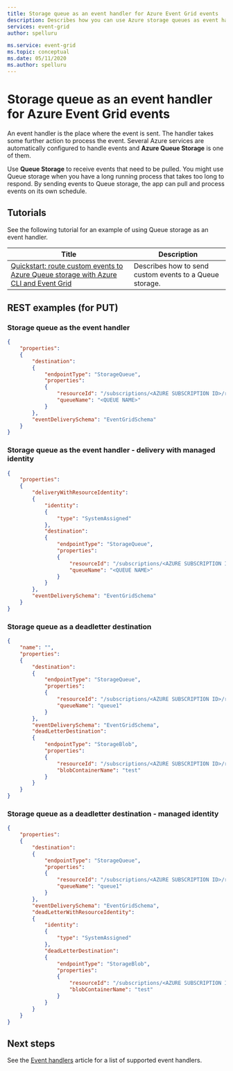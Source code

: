 ```yaml
---
title: Storage queue as an event handler for Azure Event Grid events
description: Describes how you can use Azure storage queues as event handlers for Azure Event Grid events.
services: event-grid
author: spelluru

ms.service: event-grid
ms.topic: conceptual
ms.date: 05/11/2020
ms.author: spelluru
---
```


# Storage queue as an event handler for Azure Event Grid events
An event handler is the place where the event is sent. The handler takes some further action to process the event. Several Azure services are automatically configured to handle events and **Azure Queue Storage** is one of them. 

Use **Queue Storage** to receive events that need to be pulled. You might use Queue storage when you have a long running process that takes too long to respond. By sending events to Queue storage, the app can pull and process events on its own schedule.

## Tutorials
See the following tutorial for an example of using Queue storage as an event handler. 

|Title  |Description  |
|---------|---------|
| [Quickstart: route custom events to Azure Queue storage with Azure CLI and Event Grid](custom-event-to-queue-storage.md) | Describes how to send custom events to a Queue storage. |

## REST examples (for PUT)

### Storage queue as the event handler

```json
{
	"properties": 
	{
		"destination": 
		{
			"endpointType": "StorageQueue",
			"properties": 
			{
				"resourceId": "/subscriptions/<AZURE SUBSCRIPTION ID>/resourceGroups/<RESOURCE GROUP NAME>/providers/Microsoft.Storage/storageAccounts/<STORAGE ACCOUNT NAME>",
				"queueName": "<QUEUE NAME>"
			}
		},
		"eventDeliverySchema": "EventGridSchema"
	}
}
```

### Storage queue as the event handler - delivery with managed identity

```json
{
	"properties": 
	{
		"deliveryWithResourceIdentity": 
		{
			"identity": 
			{
				"type": "SystemAssigned"
			},
			"destination": 
			{
				"endpointType": "StorageQueue",
				"properties": 
				{
					"resourceId": "/subscriptions/<AZURE SUBSCRIPTION ID>/resourceGroups/<RESOURCE GROUP NAME>/providers/Microsoft.Storage/storageAccounts/<STORAGE ACCOUNT NAME>",
					"queueName": "<QUEUE NAME>"
				}
			}
		},
		"eventDeliverySchema": "EventGridSchema"
	}
}
```

### Storage queue as a deadletter destination

```json
{
	"name": "",
	"properties": 
	{
		"destination": 
		{
			"endpointType": "StorageQueue",
			"properties": 
			{
				"resourceId": "/subscriptions/<AZURE SUBSCRIPTION ID>/resourceGroups/<RESOURCE GROUP NAME>/providers/Microsoft.Storage/storageAccounts/<DESTINATION STORAGE>",
				"queueName": "queue1"
			}
		},
		"eventDeliverySchema": "EventGridSchema",
		"deadLetterDestination": 
		{
			"endpointType": "StorageBlob",
			"properties": 
			{
				"resourceId": "/subscriptions/<AZURE SUBSCRIPTION ID>/resourceGroups/<RESOURCE GROUP NAME>/providers/Microsoft.Storage/storageAccounts/<DEADLETTER STORAGE>",
				"blobContainerName": "test"
			}
		}
	}
}
```

### Storage queue as a deadletter destination - managed identity

```json
{
	"properties": 
	{
		"destination": 
		{
			"endpointType": "StorageQueue",
			"properties": 
			{
				"resourceId": "/subscriptions/<AZURE SUBSCRIPTION ID>/resourceGroups/<RESOURCE GROUP NAME>/providers/Microsoft.Storage/storageAccounts/<DESTINATION STORAGE>",
				"queueName": "queue1"
			}
		},
		"eventDeliverySchema": "EventGridSchema",
		"deadLetterWithResourceIdentity": 
		{
			"identity": 
			{
				"type": "SystemAssigned"
			},
			"deadLetterDestination": 
			{
				"endpointType": "StorageBlob",
				"properties": 
				{
					"resourceId": "/subscriptions/<AZURE SUBSCRIPTION ID>/resourceGroups/<RESOURCE GROUP NAME>/providers/Microsoft.Storage/storageAccounts/<DEADLETTER STORAGE>",
					"blobContainerName": "test"
				}
			}
		}
	}
}
```

## Next steps
See the [Event handlers](event-handlers.md) article for a list of supported event handlers. 

